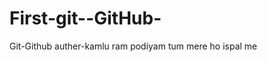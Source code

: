 # First-git--GitHub-
Git-Github
auther-kamlu ram podiyam 
tum mere ho ispal me
<kya hua kaise hua kaise hua>
